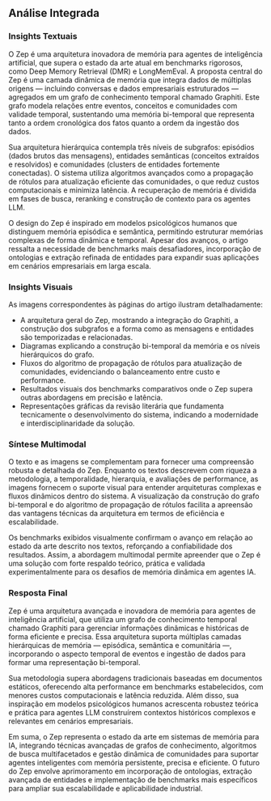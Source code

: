 ## Análise Integrada

### Insights Textuais
O Zep é uma arquitetura inovadora de memória para agentes de inteligência artificial, que supera o estado da arte atual em benchmarks rigorosos, como Deep Memory Retrieval (DMR) e LongMemEval. A proposta central do Zep é uma camada dinâmica de memória que integra dados de múltiplas origens — incluindo conversas e dados empresariais estruturados — agregados em um grafo de conhecimento temporal chamado Graphiti. Este grafo modela relações entre eventos, conceitos e comunidades com validade temporal, sustentando uma memória bi-temporal que representa tanto a ordem cronológica dos fatos quanto a ordem da ingestão dos dados.

Sua arquitetura hierárquica contempla três níveis de subgrafos: episódios (dados brutos das mensagens), entidades semânticas (conceitos extraídos e resolvidos) e comunidades (clusters de entidades fortemente conectadas). O sistema utiliza algoritmos avançados como a propagação de rótulos para atualização eficiente das comunidades, o que reduz custos computacionais e minimiza latência. A recuperação de memória é dividida em fases de busca, reranking e construção de contexto para os agentes LLM.

O design do Zep é inspirado em modelos psicológicos humanos que distinguem memória episódica e semântica, permitindo estruturar memórias complexas de forma dinâmica e temporal. Apesar dos avanços, o artigo ressalta a necessidade de benchmarks mais desafiadores, incorporação de ontologias e extração refinada de entidades para expandir suas aplicações em cenários empresariais em larga escala.

### Insights Visuais
As imagens correspondentes às páginas do artigo ilustram detalhadamente:

- A arquitetura geral do Zep, mostrando a integração do Graphiti, a construção dos subgrafos e a forma como as mensagens e entidades são temporizadas e relacionadas.
- Diagramas explicando a construção bi-temporal da memória e os níveis hierárquicos do grafo.
- Fluxos do algoritmo de propagação de rótulos para atualização de comunidades, evidenciando o balanceamento entre custo e performance.
- Resultados visuais dos benchmarks comparativos onde o Zep supera outras abordagens em precisão e latência.
- Representações gráficas da revisão literária que fundamenta tecnicamente o desenvolvimento do sistema, indicando a modernidade e interdisciplinaridade da solução.

### Síntese Multimodal
O texto e as imagens se complementam para fornecer uma compreensão robusta e detalhada do Zep. Enquanto os textos descrevem com riqueza a metodologia, a temporalidade, hierarquia, e avaliações de performance, as imagens fornecem o suporte visual para entender arquiteturas complexas e fluxos dinâmicos dentro do sistema. A visualização da construção do grafo bi-temporal e do algoritmo de propagação de rótulos facilita a apreensão das vantagens técnicas da arquitetura em termos de eficiência e escalabilidade.

Os benchmarks exibidos visualmente confirmam o avanço em relação ao estado da arte descrito nos textos, reforçando a confiabilidade dos resultados. Assim, a abordagem multimodal permite apreender que o Zep é uma solução com forte respaldo teórico, prática e validada experimentalmente para os desafios de memória dinâmica em agentes IA.

### Resposta Final
Zep é uma arquitetura avançada e inovadora de memória para agentes de inteligência artificial, que utiliza um grafo de conhecimento temporal chamado Graphiti para gerenciar informações dinâmicas e históricas de forma eficiente e precisa. Essa arquitetura suporta múltiplas camadas hierárquicas de memória — episódica, semântica e comunitária —, incorporando o aspecto temporal de eventos e ingestão de dados para formar uma representação bi-temporal.

Sua metodologia supera abordagens tradicionais baseadas em documentos estáticos, oferecendo alta performance em benchmarks estabelecidos, com menores custos computacionais e latência reduzida. Além disso, sua inspiração em modelos psicológicos humanos acrescenta robustez teórica e prática para agentes LLM construírem contextos históricos complexos e relevantes em cenários empresariais.

Em suma, o Zep representa o estado da arte em sistemas de memória para IA, integrando técnicas avançadas de grafos de conhecimento, algoritmos de busca multifacetados e gestão dinâmica de comunidades para suportar agentes inteligentes com memória persistente, precisa e eficiente. O futuro do Zep envolve aprimoramento em incorporação de ontologias, extração avançada de entidades e implementação de benchmarks mais específicos para ampliar sua escalabilidade e aplicabilidade industrial.